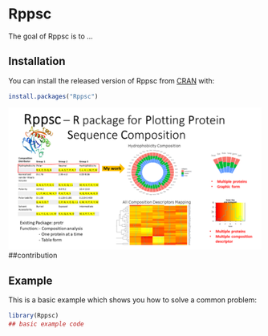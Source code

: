 
# Rppsc

<!-- badges: start -->
<!-- badges: end -->

The goal of Rppsc is to ...

## Installation

You can install the released version of Rppsc from [CRAN](https://CRAN.R-project.org) with:

``` r
install.packages("Rppsc")
```
![](./inst/extdata/A1.png)
##contribution

## Example

This is a basic example which shows you how to solve a common problem:

``` r
library(Rppsc)
## basic example code
```

